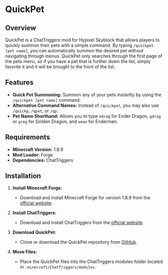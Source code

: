 # QuickPet

## Overview

QuickPet is a ChatTriggers mod for Hypixel Skyblock that allows players to quickly summon their pets with a simple command. By typing `/quickpet [pet name]`, you can automatically summon the desired pet without navigating through menus. QuickPet only searches through the first page of the pets menu, so if you have a pet that is further down the list, simply favorite it and it will be brought to the front of the list.

## Features

- **Quick Pet Summoning:** Summon any of your pets instantly by using the `/quickpet [pet name]` command.
- **Alternative Command Names:** Instead of `/quickpet`, you may also use `/quickp`, `/qpet`, or `/qp`.
- **Pet Name Shorthand:** Allows you to type `edrag` for Ender Dragon, `gdrag` or `greg` for Golden Dragon, and `eman` for Enderman.

## Requirements

- **Minecraft Version:** 1.8.9
- **Mod Loader:** Forge
- **Dependencies:** ChatTriggers

## Installation

1. **Install Minecraft Forge:**
   - Download and install Minecraft Forge for version 1.8.9 from the [official website](https://files.minecraftforge.net/).

2. **Install ChatTriggers:**
   - Download and install ChatTriggers from the [official website](https://www.chattriggers.com/).

3. **Download QuickPet:**
   - Clone or download the QuickPet repository from [GitHub](https://github.com/keslerlee/QuickPet).

4. **Move Files:**
   - Place the QuickPet files into the ChatTriggers modules folder located in `.minecraft/ChatTriggers/modules`.
